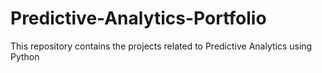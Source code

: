 # Predictive-Analytics-Portfolio
This repository contains the projects related to Predictive Analytics using Python
